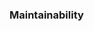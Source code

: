 ### Maintainability
<a href="https://codeclimate.com/github/Arsined/lab1-CodeClimate/maintainability">
